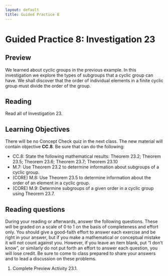 ```yaml
---
layout: default
title: Guided Practice 8
---
```

# Guided Practice 8: Investigation 23

## Preview

We learned about cyclic groups in the previous example. In this investigation we explore the types of subgroups that a cyclic group can have. We shall discover that the order of individual elements in a finite cyclic group must divide the order of the group.
 
## Reading

Read all of Investigation 23. 

## Learning Objectives 

There will be no Concept Check quiz in the next class. The new material will contain objective __CC.8__. Be sure that can do the following:

+ CC.8: State the following mathematical results: Theorem 23.2; Theorem 23.5; Theorem 23.6; Theorem 23.7; Theorem 23.10
+ M.7: Use Theorem 23.2 to determine information about subgroups of a cyclic group. 
+ (CORE) M.8: Use Theorem 23.5 to determine information about the order of an element in a cyclic group. 
+ (CORE) M.9: Determine subgroups of a given order in a cyclic group using Theorem 23.7. 


## Reading questions

During your reading or afterwards, answer the following questions. These will be graded on a scale of 0 to 1 on the basis of completeness and effort only. You should give a good-faith effort to answer each exercise and be right in your answer, but if you make a mathematical or conceptual mistake it will not count against you. However, if you leave an item blank, put “I don’t know”, or similarly do not put forth an effort to answer each question, you will lose credit. Be sure to come to class prepared to share your answers and to lead a discussion on these problems.

1. Complete Preview Activity 23.1.

